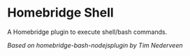 # Homebridge Shell

A Homebridge plugin to execute shell/bash commands.

_Based on homebridge-bash-nodejsplugin by Tim Nederveen_
